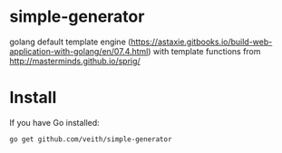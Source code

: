 # simple-generator

golang default template engine (https://astaxie.gitbooks.io/build-web-application-with-golang/en/07.4.html) with template functions from http://masterminds.github.io/sprig/


# Install

If you have Go installed:

```
go get github.com/veith/simple-generator
```

